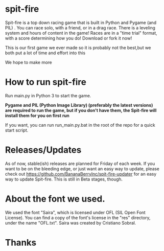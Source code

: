 # spit-fire

Spit-fire is a top down racing game that is built in Python and Pygame (and PIL) . You can race solo, with a friend, or in a drag race. There is a leveling system and hours of content in the game! Races are in a "time trial" format, with a score determining how you do! Download or fork it now!


This is our first game we ever made so it is probably not the best,but we both put a lot of time and effort into this


We hope to make more

# How to run spit-fire

Run main.py in Python 3 to start the game.


**Pygame and PIL (Python Image Library) (preferably the latest versions) are required to run the game, but if you don't have them, the Spit-fire will install them for you on first run**


If you want, you can run run_main.py.bat in the root of the repo for a quick start script.

# Releases/Updates

As of now, stable(ish) releases are planned for Friday of each week. If you want to be on the bleeding edge, or just want an easy way to update, please check out https://github.com/BananaBerryInc/spit-fire-updater for an easy way to update Spit-fire. This is still in Beta stages, though.

# About the font we used.

We used the font "Saira", which is licensed under OFL (SIL Open Font License). You can find a copy of the font's license in the "res" directory, under the name "OFL.txt". Saira was created by Cristiano Sobral. 

# Thanks
